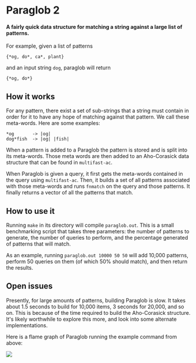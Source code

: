 # Paraglob 2
#### A fairly quick data structure for matching a string against a large list of patterns.

For example, given a list of patterns
```
{*og, do*, ca*, plant}
```
and an input string `dog`, paraglob will return
```
{*og, do*}
```
## How it works
For any pattern, there exist a set of sub-strings that a string must contain in
order for it to have any hope of matching against that pattern. We call these
meta-words. Here are some examples:

```
*og       -> |og|
dog*fish  -> |og| |fish|
```

When a pattern is added to a Paraglob the pattern is stored and is split into
its meta-words. Those meta words are then added to an Aho-Corasick data
structure that can be found in `multifast-ac`.

When Paraglob is given a query, it first gets the meta-words contained in the
query using `multifast-ac`. Then, it builds a set of all patterns associated with
those meta-words and runs `fnmatch` on the query and those patterns. It finally
returns a vector of all the patterns that match.

## How to use it
Running `make` in its directory will compile `paraglob.out`. This is a small
benchmarking script that takes three parameters: the number of patterns to
generate, the number of queries to perform, and the percentage generated of
patterns that will match.

As an example, running `paraglob.out 10000 50 50` will add 10,000 patterns,
perform 50 queries on them (of which 50% should match), and then return the
results.

## Open issues
Presently, for large amounts of patterns, building Paraglob is slow. It takes
about 1.5 seconds to build for 10,000 items, 3 seconds for 20,000, and so on.
This is because of the time required to build the Aho-Corasick structure. It's
likely worthwhile to explore this more, and look into some alternate
implementations.

Here is a flame graph of Paraglob running the example command from above:

<img src="./flameGraphs/paraglob2_1.svg">
